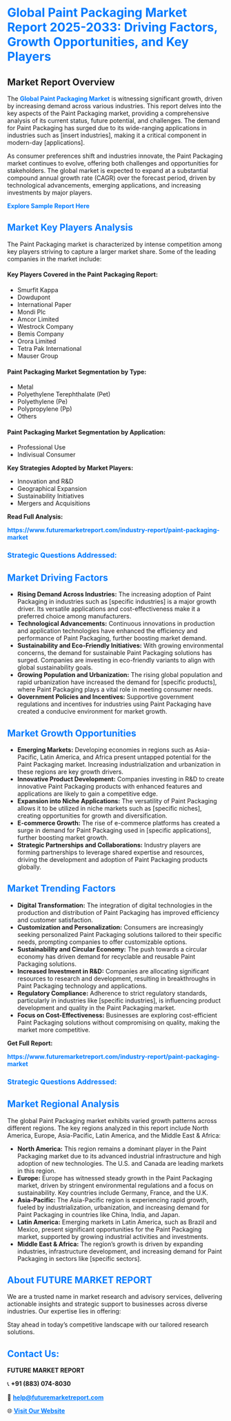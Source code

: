 <h1 style="color: #007BFF;">Global Paint Packaging Market Report 2025-2033: Driving Factors, Growth Opportunities, and Key Players</h1>

<section id="overview">
<h2>Market Report Overview</h2>
<p>The <a href="https://www.futuremarketreport.com/industry-report/paint-packaging-market" style="color: #007BFF; text-decoration: none;"><strong>Global Paint Packaging Market</strong></a> is witnessing significant growth, driven by increasing demand across various industries. This report delves into the key aspects of the Paint Packaging market, providing a comprehensive analysis of its current status, future potential, and challenges. The demand for Paint Packaging has surged due to its wide-ranging applications in industries such as [insert industries], making it a critical component in modern-day [applications].</p>
<p>As consumer preferences shift and industries innovate, the Paint Packaging market continues to evolve, offering both challenges and opportunities for stakeholders. The global market is expected to expand at a substantial compound annual growth rate (CAGR) over the forecast period, driven by technological advancements, emerging applications, and increasing investments by major players.</p>
</section>

<section id="overview">
<p><a href="https://www.futuremarketreport.com/request-sample/reportId=31531" style="color: #007BFF; text-decoration: none;"><strong>Explore Sample Report Here</strong></a></p>
</section>

<section id="key-players">
<h2 style="color: #007BFF;">Market Key Players Analysis</h2>
<p>The Paint Packaging market is characterized by intense competition among key players striving to capture a larger market share. Some of the leading companies in the market include:</p>
<h4>Key Players Covered in the Paint Packaging Report:</h4>
<ul><li>Smurfit Kappa</li><li>Dowdupont</li><li>International Paper</li><li>Mondi Plc</li><li>Amcor Limited</li><li>Westrock Company</li><li>Bemis Company</li><li>Orora Limited</li><li>Tetra Pak International</li><li>Mauser Group</li></ul>
<h4>Paint Packaging Market Segmentation by Type:</h4>
<ul><li>Metal</li><li>Polyethylene Terephthalate (Pet)</li><li>Polyethylene (Pe)</li><li>Polypropylene (Pp)</li><li>Others</li></ul>

<h4>Paint Packaging Market Segmentation by Application:</h4>
<ul><li>Professional Use</li><li>Indivisual Consumer</li></ul>
<p><strong>Key Strategies Adopted by Market Players:</strong></p>
<ul>
<li>Innovation and R&D</li>
<li>Geographical Expansion</li>
<li>Sustainability Initiatives</li>
<li>Mergers and Acquisitions</li>
</ul>
</section>

<section>
<p><strong>Read Full Analysis: </strong></p><a href="https://www.futuremarketreport.com/industry-report/paint-packaging-market" style="color: #007BFF; text-decoration: none;"><strong>https://www.futuremarketreport.com/industry-report/paint-packaging-market</strong></a>
<h3 style="color: #007BFF;">Strategic Questions Addressed:</h3>
</section>

<section id="driving-factors">
<h2 style="color: #007BFF;">Market Driving Factors</h2>
<ul>
<li><strong>Rising Demand Across Industries:</strong> The increasing adoption of Paint Packaging in industries such as [specific industries] is a major growth driver. Its versatile applications and cost-effectiveness make it a preferred choice among manufacturers.</li>
<li><strong>Technological Advancements:</strong> Continuous innovations in production and application technologies have enhanced the efficiency and performance of Paint Packaging, further boosting market demand.</li>
<li><strong>Sustainability and Eco-Friendly Initiatives:</strong> With growing environmental concerns, the demand for sustainable Paint Packaging solutions has surged. Companies are investing in eco-friendly variants to align with global sustainability goals.</li>
<li><strong>Growing Population and Urbanization:</strong> The rising global population and rapid urbanization have increased the demand for [specific products], where Paint Packaging plays a vital role in meeting consumer needs.</li>
<li><strong>Government Policies and Incentives:</strong> Supportive government regulations and incentives for industries using Paint Packaging have created a conducive environment for market growth.</li>
</ul>
</section>

<section id="growth-opportunities">
<h2 style="color: #007BFF;">Market Growth Opportunities</h2>
<ul>
<li><strong>Emerging Markets:</strong> Developing economies in regions such as Asia-Pacific, Latin America, and Africa present untapped potential for the Paint Packaging market. Increasing industrialization and urbanization in these regions are key growth drivers.</li>
<li><strong>Innovative Product Development:</strong> Companies investing in R&D to create innovative Paint Packaging products with enhanced features and applications are likely to gain a competitive edge.</li>
<li><strong>Expansion into Niche Applications:</strong> The versatility of Paint Packaging allows it to be utilized in niche markets such as [specific niches], creating opportunities for growth and diversification.</li>
<li><strong>E-commerce Growth:</strong> The rise of e-commerce platforms has created a surge in demand for Paint Packaging used in [specific applications], further boosting market growth.</li>
<li><strong>Strategic Partnerships and Collaborations:</strong> Industry players are forming partnerships to leverage shared expertise and resources, driving the development and adoption of Paint Packaging products globally.</li>
</ul>
</section>

<section id="trending-factors">
<h2 style="color: #007BFF;">Market Trending Factors</h2>
<ul>
<li><strong>Digital Transformation:</strong> The integration of digital technologies in the production and distribution of Paint Packaging has improved efficiency and customer satisfaction.</li>
<li><strong>Customization and Personalization:</strong> Consumers are increasingly seeking personalized Paint Packaging solutions tailored to their specific needs, prompting companies to offer customizable options.</li>
<li><strong>Sustainability and Circular Economy:</strong> The push towards a circular economy has driven demand for recyclable and reusable Paint Packaging solutions.</li>
<li><strong>Increased Investment in R&D:</strong> Companies are allocating significant resources to research and development, resulting in breakthroughs in Paint Packaging technology and applications.</li>
<li><strong>Regulatory Compliance:</strong> Adherence to strict regulatory standards, particularly in industries like [specific industries], is influencing product development and quality in the Paint Packaging market.</li>
<li><strong>Focus on Cost-Effectiveness:</strong> Businesses are exploring cost-efficient Paint Packaging solutions without compromising on quality, making the market more competitive.</li>
</ul>
</section>

<section>
<p><strong>Get Full Report: </strong></p><a href="https://www.futuremarketreport.com/industry-report/paint-packaging-market" style="color: #007BFF; text-decoration: none;"><strong>https://www.futuremarketreport.com/industry-report/paint-packaging-market</strong></a>
<h3 style="color: #007BFF;">Strategic Questions Addressed:</h3>
</section>


<section id="regional-analysis">
<h2 style="color: #007BFF;">Market Regional Analysis</h2>
<p>The global Paint Packaging market exhibits varied growth patterns across different regions. The key regions analyzed in this report include North America, Europe, Asia-Pacific, Latin America, and the Middle East & Africa:</p>
<ul>
<li><strong>North America:</strong> This region remains a dominant player in the Paint Packaging market due to its advanced industrial infrastructure and high adoption of new technologies. The U.S. and Canada are leading markets in this region.</li>
<li><strong>Europe:</strong> Europe has witnessed steady growth in the Paint Packaging market, driven by stringent environmental regulations and a focus on sustainability. Key countries include Germany, France, and the U.K.</li>
<li><strong>Asia-Pacific:</strong> The Asia-Pacific region is experiencing rapid growth, fueled by industrialization, urbanization, and increasing demand for Paint Packaging in countries like China, India, and Japan.</li>
<li><strong>Latin America:</strong> Emerging markets in Latin America, such as Brazil and Mexico, present significant opportunities for the Paint Packaging market, supported by growing industrial activities and investments.</li>
<li><strong>Middle East & Africa:</strong> The region’s growth is driven by expanding industries, infrastructure development, and increasing demand for Paint Packaging in sectors like [specific sectors].</li>
</ul>
</section>

<footer>
<h2 style="color: #007BFF;">About FUTURE MARKET REPORT</h2>
<p>We are a trusted name in market research and advisory services, delivering actionable insights and strategic support to businesses across diverse industries. Our expertise lies in offering:</p>

<p>Stay ahead in today’s competitive landscape with our tailored research solutions.</p>

<h2 style="color: #007BFF;">Contact Us:</h2>
<p><strong>FUTURE MARKET REPORT</strong></p>
<p>📞 <strong>+91 (883) 074-8030</strong></p>
<p>📧 <strong><a href="mailto:help@futuremarketreport.com" style="color: #007BFF;">help@futuremarketreport.com</a></strong></p>
<p>🌐 <strong><a href="https://www.futuremarketreport.com/" style="color: #007BFF;">Visit Our Website</a></strong></p>
</footer>